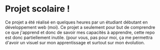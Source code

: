 # Projet scolaire !
  Ce projet a été réalisé en quelques heures par un étudiant débutant en développement web (moi). Ce projet a seulement pour but de comprendre ce que j'apprend et donc de savoir mes capacitès à apprendre, cette repo est donc partiellement inutile. (pour vous, pas pour moi, ça me permettra d'avoir un visuel sur mon apprentissage et surtout sur mon évolution.
  
